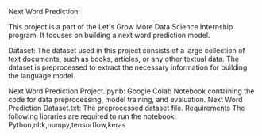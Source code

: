 Next Word Prediction:

This project is a part of the Let's Grow More Data Science Internship program. It focuses on building a next word prediction model.

Dataset: The dataset used in this project consists of a large collection of text documents, such as books, articles, or any other textual data. The dataset is preprocessed to extract the necessary information for building the language model.

Next Word Prediction Project.ipynb: Google Colab Notebook containing the code for data preprocessing, model training, and evaluation. Next Word Prediction Dataset.txt: The preprocessed dataset file. Requirements The following libraries are required to run the notebook: Python,nltk,numpy,tensorflow,keras
